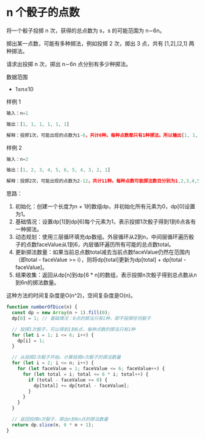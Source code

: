 # n 个骰子的点数

将一个骰子投掷 n 次，获得的总点数为 s，s 的可能范围为 n∼6n。

掷出某一点数，可能有多种掷法，例如投掷 2 次，掷出 3 点，共有 [1,2],[2,1] 两种掷法。

请求出投掷 n 次，掷出 n∼6n 点分别有多少种掷法。

数据范围

- 1≤n≤10

样例 1

```js
输入：n=1

输出：[1, 1, 1, 1, 1, 1]

解释：投掷1次，可能出现的点数为1-6，共计6种。每种点数都只有1种掷法。所以输出[1, 1, 1, 1, 1, 1]。
```

样例 2

```js
输入：n=2

输出：[1, 2, 3, 4, 5, 6, 5, 4, 3, 2, 1]

解释：投掷2次，可能出现的点数为2-12，共计11种。每种点数可能掷法数目分别为1,2,3,4,5,6,5,4,3,2,1。所以输出[1, 2, 3, 4, 5, 6, 5, 4, 3, 2, 1]。
```
思路：
1. 初始化：创建一个长度为n + 1的数组dp，并初始化所有元素为0，dp[0]设置为1。
2. 基础情况：设置dp[1]到dp[6]每个元素为1，表示投掷1次骰子得到1到6点各有一种掷法。
3. 动态规划：使用三层循环填充dp数组。外层循环从2到n，中间层循环遍历骰子的点数faceValue从1到6，内层循环遍历所有可能的总点数total。
4. 更新掷法数量：如果当前总点数total减去当前点数faceValue仍然在范围内（即total - faceValue >= i），则将dp[total]更新为dp[total] + dp[total - faceValue]。
5. 结果收集：返回从dp[n]到dp[6 * n]的数组，表示投掷n次骰子得到总点数从n到6n的掷法数量。

这种方法的时间复杂度是O(n^2)，空间复杂度是O(n)。

```ts
function numberOfDice(n) {
  const dp = new Array(n + 1).fill(0);
  dp[0] = 1; // 基础情况：0点的掷法只有1种，即不投掷任何骰子

  // 投掷1次骰子，可以得到1到6点，每种点数的掷法只有1种
  for (let i = 1; i <= 6; i++) {
    dp[i] = 1;
  }

  // 从投掷2次骰子开始，计算投掷n次骰子的掷法数量
  for (let i = 2; i <= n; i++) {
    for (let faceValue = 1; faceValue <= 6; faceValue++) {
      for (let total = i; total <= 6 * i; total++) {
        if (total - faceValue >= 0) {
          dp[total] += dp[total - faceValue];
        }
      }
    }
  }

  // 返回投掷n次骰子，掷出n到6n点的掷法数量
  return dp.slice(n, 6 * n + 1);
}
```
